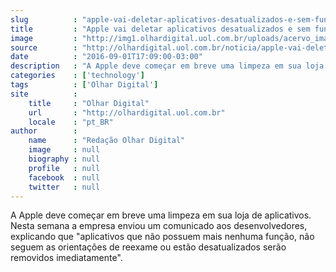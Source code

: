 ```yaml
---
slug          : "apple-vai-deletar-aplicativos-desatualizados-e-sem-funcao-da-app-store"
title         : "Apple vai deletar aplicativos desatualizados e sem função da App Store"
image         : "http://img1.olhardigital.uol.com.br/uploads/acervo_imagens/2016/06/20160608155503_660_420.jpg"
source        : "http://olhardigital.uol.com.br/noticia/apple-vai-deletar-aplicativos-desatualizados-e-sem-funcao-da-app-store/61767"
date          : "2016-09-01T17:09:00-03:00"
description   : "A Apple deve começar em breve uma limpeza em sua loja de aplicativos. Nesta semana a empresa enviou um comunicado aos desenvolvedores, explicando que 'aplicativos que não possuem mais nenhuma função, não seguem as orientações de reexame ou estão desatualizados serão removidos imediatamente'."
categories    : ['technology']
tags          : ['Olhar Digital']
site          :
    title     : "Olhar Digital"
    url       : "http://olhardigital.uol.com.br"
    locale    : "pt_BR"
author        :
    name      : "Redação Olhar Digital"
    image     : null
    biography : null
    profile   : null
    facebook  : null
    twitter   : null
---
```


A Apple deve começar em breve uma limpeza em sua loja de aplicativos. Nesta semana a empresa enviou um comunicado aos desenvolvedores, explicando que "aplicativos que não possuem mais nenhuma função, não seguem as orientações de reexame ou estão desatualizados serão removidos imediatamente".
